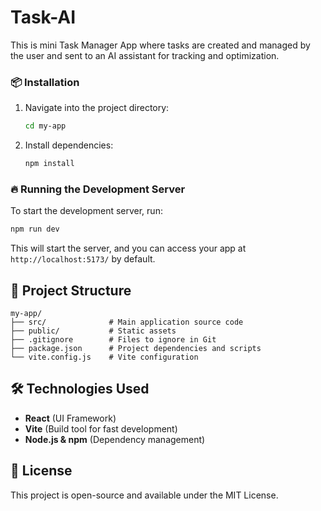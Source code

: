 # Task-AI

This is mini Task Manager App where tasks are created and managed by the user and sent to an AI assistant for tracking and optimization.

### 📦 Installation
1. Navigate into the project directory:
   ```sh
   cd my-app
   ```
2. Install dependencies:
   ```sh
   npm install
   ```

### 🔥 Running the Development Server

To start the development server, run:
```sh
npm run dev
```

This will start the server, and you can access your app at `http://localhost:5173/` by default.

## 📂 Project Structure
```
my-app/
├── src/              # Main application source code
├── public/           # Static assets
├── .gitignore        # Files to ignore in Git
├── package.json      # Project dependencies and scripts
└── vite.config.js    # Vite configuration
```

## 🛠️ Technologies Used
- **React** (UI Framework)
- **Vite** (Build tool for fast development)
- **Node.js & npm** (Dependency management)

## 📜 License
This project is open-source and available under the MIT License.
